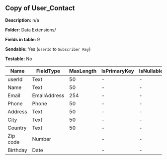 ## Copy of User_Contact

**Description:** n/a

**Folder:** Data Extensions/

**Fields in table:** 9

**Sendable:** Yes (`userId` to `Subscriber Key`)

**Testable:** No

| Name | FieldType | MaxLength | IsPrimaryKey | IsNullable | DefaultValue |
| --- | --- | --- | --- | --- | --- |
| userId | Text | 50 | - | - |  |
| Name | Text | 50 | - | - |  |
| Email | EmailAddress | 254 | - | - |  |
| Phone | Phone | 50 | - | - |  |
| Address | Text | 50 | - | - |  |
| City | Text | 50 | - | - |  |
| Country | Text | 50 | - | - |  |
| Zip code | Number |  | - | - |  |
| Birthday | Date |  | - | - |  |

